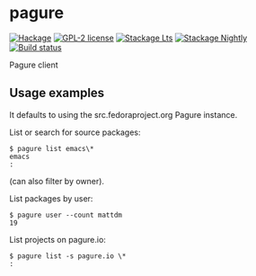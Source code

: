 # pagure

[![Hackage](https://img.shields.io/hackage/v/pagure-cli.svg)](https://hackage.haskell.org/package/pagure)
[![GPL-2 license](https://img.shields.io/badge/license-GPL--2-blue.svg)](LICENSE)
[![Stackage Lts](http://stackage.org/package/pagure-cli/badge/lts)](http://stackage.org/lts/package/pagure)
[![Stackage Nightly](http://stackage.org/package/pagure-cli/badge/nightly)](http://stackage.org/nightly/package/pagure)
[![Build status](https://secure.travis-ci.org/juhp/pagure-cli.svg)](https://travis-ci.org/juhp/pagure)

Pagure client

## Usage examples
It defaults to using the src.fedoraproject.org Pagure instance.

List or search for source packages:

```
$ pagure list emacs\*
emacs
:
```
(can also filter by owner).

List packages by user:

```
$ pagure user --count mattdm
19
```

List projects on pagure.io:

```
$ pagure list -s pagure.io \*
:
```
